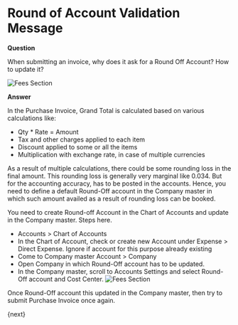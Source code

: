 <!-- add-breadcrumbs -->
# Round of Account Validation Message

**Question**

When submitting an invoice, why does it ask for a Round Off Account? How to update it?

<img class="screenshot" alt="Fees Section" src="{{docs_base_url}}/v13/assets/img/accounts/round-off-account.png">

**Answer**

In the Purchase Invoice, Grand Total is calculated based on various calculations like:

- Qty * Rate = Amount
- Tax and other charges applied to each item
- Discount applied to some or all the items
- Multiplication with exchange rate, in case of multiple currencies

As a result of multiple calculations, there could be some rounding loss in the final amount. This rounding loss is generally very marginal like 0.034. But for the accounting accuracy, has to be posted in the accounts. Hence, you need to define a default Round-Off account in the Company master in which such amount availed as a result of rounding loss can be booked.

You need to create Round-off Account in the Chart of Accounts and update in the Company master. Steps here.

* Accounts > Chart of Accounts
* In the Chart of Account, check or create new Account under Expense > Direct Expense. Ignore if account for this purpose already existing
* Come to Company master
  Account > Company
* Open Company in which Round-Off account has to be updated.
* In the Company master, scroll to Accounts Settings and select Round-Off account and Cost Center.
    <img class="screenshot" alt="Fees Section" src="{{docs_base_url}}/v13/assets/img/accounts/company-round-off-account.png">

Once Round-Off account this updated in the Company master, then try to submit Purchase Invoice once again.

{next}
